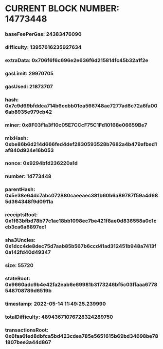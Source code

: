 # CURRENT BLOCK NUMBER: 14773448

### baseFeePerGas: 24383476090
### difficulty: 13957616235927634
### extraData: 0x706f6f6c696e2e636f6d215814fc45b32a1f2e
### gasLimit: 29970705
### gasUsed: 21873707
### hash: 0x7c9d69bfddca714b6cebb01ea566748ae7277ad8c72a6fa006ab8935e979cb42
### miner: 0x8F03f1a3f10c05E7CCcF75C1Fd10168e06659Be7
### mixHash: 0xbe86b6d214d666fed4def2830593528b7682a4b479afbed1af840d924e16b053
### nonce: 0x9294bfd236220a1d
### number: 14773448
### parentHash: 0x5e38e64dc7abc072880caeeaec381b60b6a89787f59a4d685d364348f9d0911a
### receiptsRoot: 0x1f63bfbd78b77c1ac18bb1098ec7be421f8ae0d836558a0c1ccb3ca6a8897ec1
### sha3Uncles: 0x1dcc4de8dec75d7aab85b567b6ccd41ad312451b948a7413f0a142fd40d49347
### size: 55720
### stateRoot: 0x9660adc9b4e42fa2eab6e69981b3173246bf5c03ffaaa6778548708789d6519b
### timestamp: 2022-05-14 11:49:25.239990
### totalDifficulty: 48943671076728324289750
### transactionsRoot: 0x6faa6fed8dbfca5bd423cdea785e5651615b69bd34698be781807bee3a44d867
